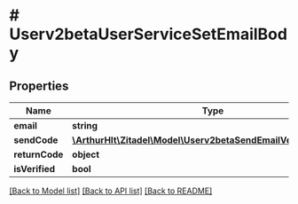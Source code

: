 # # Userv2betaUserServiceSetEmailBody

## Properties

Name | Type | Description | Notes
------------ | ------------- | ------------- | -------------
**email** | **string** |  |
**sendCode** | [**\ArthurHlt\Zitadel\Model\Userv2betaSendEmailVerificationCode**](Userv2betaSendEmailVerificationCode.md) |  | [optional]
**returnCode** | **object** |  | [optional]
**isVerified** | **bool** |  | [optional]

[[Back to Model list]](../../README.md#models) [[Back to API list]](../../README.md#endpoints) [[Back to README]](../../README.md)

